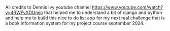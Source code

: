 All credits to Dennis Ivy youtube channel https://www.youtube.com/watch?v=4RWFvXDUmjo
that helped me to understand a bit of 
django and python and help me to build this nice to do list app for my next real challenge that is a book information system for my project course september 2024.
